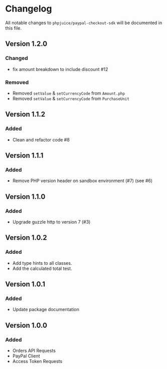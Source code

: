 # Changelog

All notable changes to `phpjuice/paypal-checkout-sdk` will be documented in this file.

## Version 1.2.0

### Changed
- fix amount breakdown to include discount #12

### Removed
- Removed `setValue` & `setCurrencyCode` from `Amount.php`
- Removed `setValue` & `setCurrencyCode` from `PurchaseUnit`

## Version 1.1.2

### Added

- Clean and refactor code #8

## Version 1.1.1

### Added

- Remove PHP version header on sandbox environment (#7) (see #6)

## Version 1.1.0

### Added

- Upgrade guzzle http to version 7 (#3)

## Version 1.0.2

### Added

- Add type hints to all classes.
- Add the calculated total test.

## Version 1.0.1

### Added

- Update package documentation

## Version 1.0.0

### Added

- Orders API Requests
- PayPal Client
- Access Token Requests
